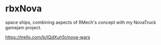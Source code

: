 # rbxNova

space ships, combining aspects of RMech's concept with my NovaTruck gamejam project.

https://trello.com/b/IQdXuh5r/nova-wars
